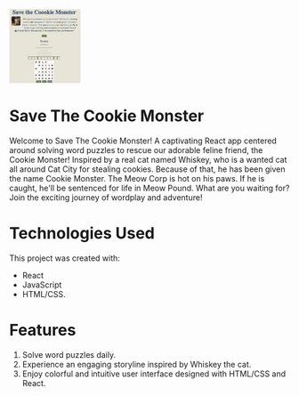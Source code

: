 <img src="cat.png" width="128"/>

# Save The Cookie Monster

Welcome to Save The Cookie Monster! A captivating React app centered around solving word puzzles to rescue our adorable feline friend, the Cookie Monster! Inspired by a real cat named Whiskey, who is a wanted cat all around Cat City for stealing cookies. Because of that, he has been given the name Cookie Monster. The Meow Corp is hot on his paws. If he is caught, he'll be sentenced for life in Meow Pound. What are you waiting for? Join the exciting journey of wordplay and adventure!

# Technologies Used
This project was created with:
- React
- JavaScript
- HTML/CSS.

# Features
1. Solve word puzzles daily.
2. Experience an engaging storyline inspired by Whiskey the cat.
3. Enjoy colorful and intuitive user interface designed with HTML/CSS and React.
